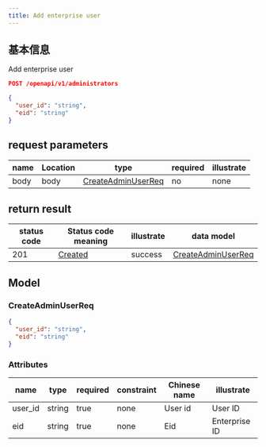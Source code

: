 ```yaml
---
title: Add enterprise user
---
```


## 基本信息

Add enterprise user

```json title="请求路径"
POST /openapi/v1/administrators
```

```json title="Body请求参数"
{
  "user_id": "string",
  "eid": "string"
}
```

## request parameters

| name | Location | type                                      | required | illustrate |
| ---- | -------- | ----------------------------------------- | -------- | ---------- |
| body | body     | [CreateAdminUserReq](#createadminuserreq) | no       | none       |

## return result

| status code | Status code meaning                                          | illustrate | data model                                |
| ----------- | ------------------------------------------------------------ | ---------- | ----------------------------------------- |
| 201         | [Created](https://tools.ietf.org/html/rfc7231#section-6.3.2) | success    | [CreateAdminUserReq](#createadminuserreq) |

## Model

### CreateAdminUserReq

```json
{
  "user_id": "string",
  "eid": "string"
}

```

### Attributes

| name                         | type   | required | constraint | Chinese name | illustrate    |
| ---------------------------- | ------ | -------- | ---------- | ------------ | ------------- |
| user_id | string | true     | none       | User id      | User ID       |
| eid                          | string | true     | none       | Eid          | Enterprise ID |
